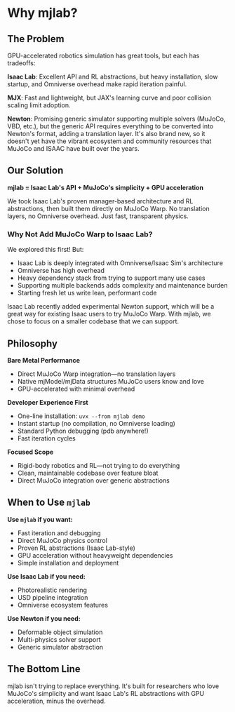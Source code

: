 # Why mjlab?

## The Problem

GPU-accelerated robotics simulation has great tools, but each has tradeoffs:

**Isaac Lab**: Excellent API and RL abstractions, but heavy installation, slow startup, and Omniverse overhead make rapid iteration painful.

**MJX**: Fast and lightweight, but JAX's learning curve and poor collision scaling limit adoption.

**Newton**: Promising generic simulator supporting multiple solvers (MuJoCo, VBD, etc.), but the generic API requires everything to be converted into Newton's format, adding a translation layer. It's also brand new, so it doesn't yet have the vibrant ecosystem and community resources that MuJoCo and ISAAC have built over the years.

## Our Solution

**mjlab = Isaac Lab's API + MuJoCo's simplicity + GPU acceleration**

We took Isaac Lab's proven manager-based architecture and RL abstractions, then built them directly on MuJoCo Warp. No translation layers, no Omniverse overhead. Just fast, transparent physics.

### Why Not Add MuJoCo Warp to Isaac Lab?

We explored this first! But:
- Isaac Lab is deeply integrated with Omniverse/Isaac Sim's architecture
- Omniverse has high overhead
- Heavy dependency stack from trying to support many use cases
- Supporting multiple backends adds complexity and maintenance burden
- Starting fresh let us write lean, performant code

Isaac Lab recently added experimental Newton support, which will be a great way for existing Isaac users to try MuJoCo Warp. With mjlab, we chose to focus on a smaller codebase that we can support.

## Philosophy

**Bare Metal Performance**
- Direct MuJoCo Warp integration—no translation layers
- Native mjModel/mjData structures MuJoCo users know and love
- GPU-accelerated with minimal overhead

**Developer Experience First**
- One-line installation: `uvx --from mjlab demo`
- Instant startup (no compilation, no Omniverse loading)
- Standard Python debugging (pdb anywhere!)
- Fast iteration cycles

**Focused Scope**
- Rigid-body robotics and RL—not trying to do everything
- Clean, maintainable codebase over feature bloat
- Direct MuJoCo integration over generic abstractions

## When to Use `mjlab`

**Use `mjlab` if you want:**
- Fast iteration and debugging
- Direct MuJoCo physics control
- Proven RL abstractions (Isaac Lab-style)
- GPU acceleration without heavyweight dependencies
- Simple installation and deployment

**Use Isaac Lab if you need:**
- Photorealistic rendering
- USD pipeline integration
- Omniverse ecosystem features

**Use Newton if you need:**
- Deformable object simulation
- Multi-physics solver support
- Generic simulator abstraction

## The Bottom Line

mjlab isn't trying to replace everything. It's built for researchers who love MuJoCo's simplicity and want Isaac Lab's RL abstractions with GPU acceleration, minus the overhead.
